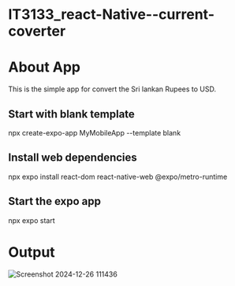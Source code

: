 # IT3133_react-Native--current-coverter
<h1>About App</h1>
This is the simple app for convert the Sri lankan Rupees to USD.
<h2> Start with blank template</h2>
  npx create-expo-app MyMobileApp --template blank
<h2> Install web dependencies</h2>
npx expo install react-dom react-native-web @expo/metro-runtime 
<h2> Start the expo app </h2>
 npx expo start  
 <h1>Output</h1>

![Screenshot 2024-12-26 111436](https://github.com/user-attachments/assets/9193ebca-cc9d-4091-b388-48492a2326f0)
